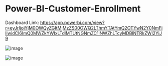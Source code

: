 # Power-BI-Customer-Enrollment

Dashboard Link:  https://app.powerbi.com/view?r=eyJrIjoiYjM0OWQyZGItMjMzZS00OWQ2LThmYTAtYmQ2OTYwN2Y0NmFiIiwidCI6ImQ0MWZkYWIxLTdlMTUtNGNmZC1iNWZhLTcyMDBlNTRkZWI2YiJ9

![image](https://github.com/asingh2695/Power-BI-Customer-Enrollment/assets/34424599/64668b7c-f824-4823-a053-fbd527038394)

![image](https://github.com/asingh2695/Power-BI-Customer-Enrollment/assets/34424599/f9368955-494b-44f7-ba30-2fa1eec6f42d)
